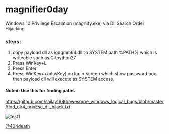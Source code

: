 # magnifier0day
Windows 10 Privilege Escalation (magnify.exe) via Dll Search Order Hijacking

### steps:

1. copy payload dll as igdgmm64.dll to SYSTEM path %PATH% which is writeable such as C:\python27
2. Press WinKey+L  
3. Press Enter
4. Press WinKey++(plusKey) on login screen which show password box.<br>
then payload dll will execute as SYSTEM access.

#### Noted: Use this for finding paths 
https://github.com/sailay1996/awesome_windows_logical_bugs/blob/master/find_dir4_privEsc_dll_hijack.txt

![test1](https://github.com/sailay1996/magnifier0day/blob/master/Magnify_0day.jpg)

[@404death](https://twitter.com/404death)
